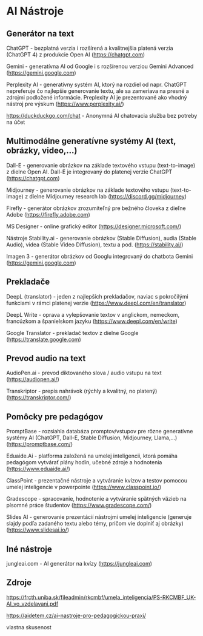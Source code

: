 # AI Nástroje
## Generátor na text
ChatGPT - bezplatná verzia i rozšírená a kvalitnejšia platená verzia (ChatGPT 4)
z produkcie Open AI (https://chatgpt.com)

Gemini - generatívna AI od Google i s rozšírenou verziou Gemini Advanced (https://gemini.google.com)

Perplexity AI - generatívny systém AI, ktorý na rozdiel od napr. ChatGPT nepreferuje
čo najlepšie generovanie textu, ale sa zameriava na presné a zdrojmi podložené
informácie. Preplexity AI je prezentované ako vhodný nástroj pre výskum (https://www.perplexity.ai/)

https://duckduckgo.com/chat - Anonymná AI chatovacia služba bez potreby na účet
## Multimodálne generatívne systémy AI (text, obrázky, video,...)
Dall-E - generovanie obrázkov na základe textového vstupu (text-to-image) z dielne
Open AI. Dall-E je integrovaný do platenej verzie ChatGPT (https://chatgpt.com)

Midjourney - generovanie obrázkov na základe textového vstupu (text-to-image)
z dielne Midjourney research lab (https://discord.gg/midjourney)

Firefly - generátor obrázkov zrozumiteľný pre bežného človeka z dieľne Adobe (https://firefly.adobe.com)

MS Designer - online grafický editor (https://designer.microsoft.com/)

Nástroje Stability.ai - generovanie obrázkov (Stable Diffusion), audia (Stable Audio),
videa (Stable Video Diffusion), textu a pod. (https://stability.ai/)

Imagen 3 - generátor obrázkov od Googlu integrovaný do chatbota Gemini (https://gemini.google.com)

## Prekladače
DeepL (translator) - jeden z najlepších prekladačov, naviac s pokročilými funkciami
v rámci platenej verzie (https://www.deepl.com/en/translator)

DeepL Write - oprava a vylepšovanie textov v anglickom, nemeckom, francúzkom a španielskom jazyku (https://www.deepl.com/en/write)

Google Translator - prekladač textov z dielne Google (https://translate.google.com)

## Prevod audio na text
AudioPen.ai - prevod diktovaného slova / audio vstupu na text (https://audiopen.ai/)

Transkriptor - prepis nahrávok (rýchly a kvalitný, no platený) (https://transkriptor.com/)

## Pomôcky pre pedagógov
PromptBase - rozsiahla databáza promptov/vstupov pre rôzne generatívne systémy AI
(ChatGPT, Dall-E, Stable Diffusion, Midjourney, Llama,...) (https://promptbase.com/)

Eduaide.Ai - platforma založená na umelej inteligencii, ktorá pomáha pedagógom vytvárať
plány hodín, učebné zdroje a hodnotenia (https://www.eduaide.ai/)

ClassPoint - prezentačné nástroje a vytváranie kvízov a testov pomocou umelej inteligencie v powerpointe (https://www.classpoint.io/)

Gradescope - spracovanie, hodnotenie a vytváranie spätných väzieb na písomné práce
študentov (https://www.gradescope.com/)

Slides AI - generovanie prezentácií nástrojmi umelej inteligencie (generuje slajdy podľa
zadaného textu alebo témy, pričom vie doplniť aj obrázky) (https://www.slidesai.io/)

## Iné nástroje
jungleai.com - AI generátor na kvízy (https://jungleai.com)

## Zdroje
https://frcth.uniba.sk/fileadmin/rkcmbf/umela_inteligencia/PS-RKCMBF_UK-AI_vo_vzdelavani.pdf

https://aidetem.cz/ai-nastroje-pro-pedagogickou-praxi/

vlastna skusenost
